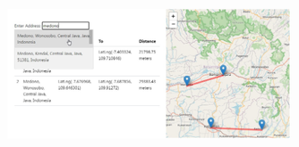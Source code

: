 ![leaflet-search-polyline suggestion](https://raw.githubusercontent.com/sayaphujan/leaflet-search-polyline/master/suggestion.jpg)
